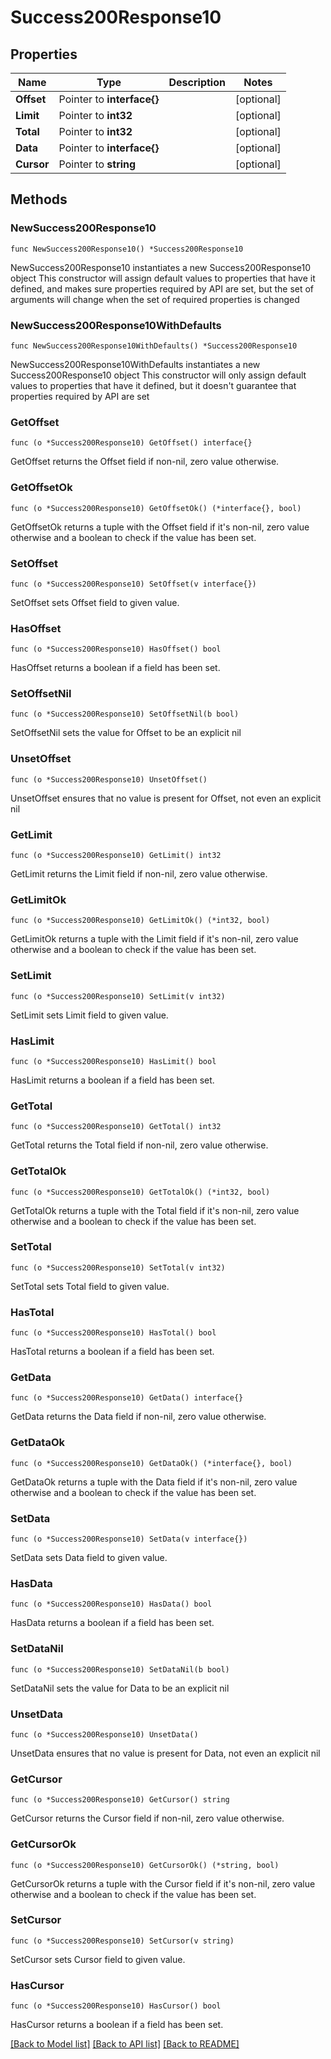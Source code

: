 # Success200Response10

## Properties

Name | Type | Description | Notes
------------ | ------------- | ------------- | -------------
**Offset** | Pointer to **interface{}** |  | [optional] 
**Limit** | Pointer to **int32** |  | [optional] 
**Total** | Pointer to **int32** |  | [optional] 
**Data** | Pointer to **interface{}** |  | [optional] 
**Cursor** | Pointer to **string** |  | [optional] 

## Methods

### NewSuccess200Response10

`func NewSuccess200Response10() *Success200Response10`

NewSuccess200Response10 instantiates a new Success200Response10 object
This constructor will assign default values to properties that have it defined,
and makes sure properties required by API are set, but the set of arguments
will change when the set of required properties is changed

### NewSuccess200Response10WithDefaults

`func NewSuccess200Response10WithDefaults() *Success200Response10`

NewSuccess200Response10WithDefaults instantiates a new Success200Response10 object
This constructor will only assign default values to properties that have it defined,
but it doesn't guarantee that properties required by API are set

### GetOffset

`func (o *Success200Response10) GetOffset() interface{}`

GetOffset returns the Offset field if non-nil, zero value otherwise.

### GetOffsetOk

`func (o *Success200Response10) GetOffsetOk() (*interface{}, bool)`

GetOffsetOk returns a tuple with the Offset field if it's non-nil, zero value otherwise
and a boolean to check if the value has been set.

### SetOffset

`func (o *Success200Response10) SetOffset(v interface{})`

SetOffset sets Offset field to given value.

### HasOffset

`func (o *Success200Response10) HasOffset() bool`

HasOffset returns a boolean if a field has been set.

### SetOffsetNil

`func (o *Success200Response10) SetOffsetNil(b bool)`

 SetOffsetNil sets the value for Offset to be an explicit nil

### UnsetOffset
`func (o *Success200Response10) UnsetOffset()`

UnsetOffset ensures that no value is present for Offset, not even an explicit nil
### GetLimit

`func (o *Success200Response10) GetLimit() int32`

GetLimit returns the Limit field if non-nil, zero value otherwise.

### GetLimitOk

`func (o *Success200Response10) GetLimitOk() (*int32, bool)`

GetLimitOk returns a tuple with the Limit field if it's non-nil, zero value otherwise
and a boolean to check if the value has been set.

### SetLimit

`func (o *Success200Response10) SetLimit(v int32)`

SetLimit sets Limit field to given value.

### HasLimit

`func (o *Success200Response10) HasLimit() bool`

HasLimit returns a boolean if a field has been set.

### GetTotal

`func (o *Success200Response10) GetTotal() int32`

GetTotal returns the Total field if non-nil, zero value otherwise.

### GetTotalOk

`func (o *Success200Response10) GetTotalOk() (*int32, bool)`

GetTotalOk returns a tuple with the Total field if it's non-nil, zero value otherwise
and a boolean to check if the value has been set.

### SetTotal

`func (o *Success200Response10) SetTotal(v int32)`

SetTotal sets Total field to given value.

### HasTotal

`func (o *Success200Response10) HasTotal() bool`

HasTotal returns a boolean if a field has been set.

### GetData

`func (o *Success200Response10) GetData() interface{}`

GetData returns the Data field if non-nil, zero value otherwise.

### GetDataOk

`func (o *Success200Response10) GetDataOk() (*interface{}, bool)`

GetDataOk returns a tuple with the Data field if it's non-nil, zero value otherwise
and a boolean to check if the value has been set.

### SetData

`func (o *Success200Response10) SetData(v interface{})`

SetData sets Data field to given value.

### HasData

`func (o *Success200Response10) HasData() bool`

HasData returns a boolean if a field has been set.

### SetDataNil

`func (o *Success200Response10) SetDataNil(b bool)`

 SetDataNil sets the value for Data to be an explicit nil

### UnsetData
`func (o *Success200Response10) UnsetData()`

UnsetData ensures that no value is present for Data, not even an explicit nil
### GetCursor

`func (o *Success200Response10) GetCursor() string`

GetCursor returns the Cursor field if non-nil, zero value otherwise.

### GetCursorOk

`func (o *Success200Response10) GetCursorOk() (*string, bool)`

GetCursorOk returns a tuple with the Cursor field if it's non-nil, zero value otherwise
and a boolean to check if the value has been set.

### SetCursor

`func (o *Success200Response10) SetCursor(v string)`

SetCursor sets Cursor field to given value.

### HasCursor

`func (o *Success200Response10) HasCursor() bool`

HasCursor returns a boolean if a field has been set.


[[Back to Model list]](../README.md#documentation-for-models) [[Back to API list]](../README.md#documentation-for-api-endpoints) [[Back to README]](../README.md)


